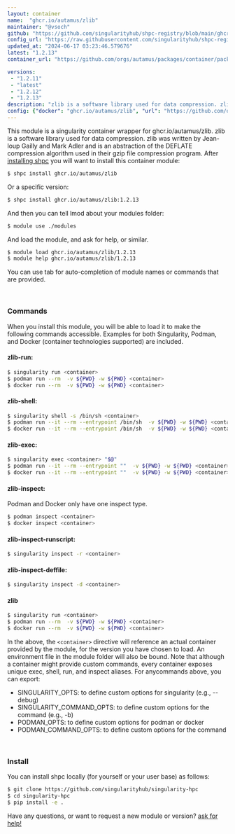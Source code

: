 ```yaml
---
layout: container
name:  "ghcr.io/autamus/zlib"
maintainer: "@vsoch"
github: "https://github.com/singularityhub/shpc-registry/blob/main/ghcr.io/autamus/zlib/container.yaml"
config_url: "https://raw.githubusercontent.com/singularityhub/shpc-registry/main/ghcr.io/autamus/zlib/container.yaml"
updated_at: "2024-06-17 03:23:46.579676"
latest: "1.2.13"
container_url: "https://github.com/orgs/autamus/packages/container/package/zlib"

versions:
 - "1.2.11"
 - "latest"
 - "1.2.12"
 - "1.2.13"
description: "zlib is a software library used for data compression. zlib was written by Jean-loup Gailly and Mark Adler and is an abstraction of the DEFLATE compression algorithm used in their gzip file compression program."
config: {"docker": "ghcr.io/autamus/zlib", "url": "https://github.com/orgs/autamus/packages/container/package/zlib", "maintainer": "@vsoch", "description": "zlib is a software library used for data compression. zlib was written by Jean-loup Gailly and Mark Adler and is an abstraction of the DEFLATE compression algorithm used in their gzip file compression program.", "latest": {"1.2.13": "sha256:930754ecc3e400c363e50454b6350935bea82728b6b0b488c1c00fa3157e5536"}, "tags": {"1.2.11": "sha256:cf12c3a0b8a366a6d83e9a8656adf5f17fd1d4fb92243e86c385f1507a5388d9", "latest": "sha256:930754ecc3e400c363e50454b6350935bea82728b6b0b488c1c00fa3157e5536", "1.2.12": "sha256:7975106687e0721a8b763b33713d3b3b0adbbf1514fe84073d616e1f09ac3974", "1.2.13": "sha256:930754ecc3e400c363e50454b6350935bea82728b6b0b488c1c00fa3157e5536"}}
---
```


This module is a singularity container wrapper for ghcr.io/autamus/zlib.
zlib is a software library used for data compression. zlib was written by Jean-loup Gailly and Mark Adler and is an abstraction of the DEFLATE compression algorithm used in their gzip file compression program.
After [installing shpc](#install) you will want to install this container module:


```bash
$ shpc install ghcr.io/autamus/zlib
```

Or a specific version:

```bash
$ shpc install ghcr.io/autamus/zlib:1.2.13
```

And then you can tell lmod about your modules folder:

```bash
$ module use ./modules
```

And load the module, and ask for help, or similar.

```bash
$ module load ghcr.io/autamus/zlib/1.2.13
$ module help ghcr.io/autamus/zlib/1.2.13
```

You can use tab for auto-completion of module names or commands that are provided.

<br>

### Commands

When you install this module, you will be able to load it to make the following commands accessible.
Examples for both Singularity, Podman, and Docker (container technologies supported) are included.

#### zlib-run:

```bash
$ singularity run <container>
$ podman run --rm  -v ${PWD} -w ${PWD} <container>
$ docker run --rm  -v ${PWD} -w ${PWD} <container>
```

#### zlib-shell:

```bash
$ singularity shell -s /bin/sh <container>
$ podman run --it --rm --entrypoint /bin/sh  -v ${PWD} -w ${PWD} <container>
$ docker run --it --rm --entrypoint /bin/sh  -v ${PWD} -w ${PWD} <container>
```

#### zlib-exec:

```bash
$ singularity exec <container> "$@"
$ podman run --it --rm --entrypoint ""  -v ${PWD} -w ${PWD} <container> "$@"
$ docker run --it --rm --entrypoint ""  -v ${PWD} -w ${PWD} <container> "$@"
```

#### zlib-inspect:

Podman and Docker only have one inspect type.

```bash
$ podman inspect <container>
$ docker inspect <container>
```

#### zlib-inspect-runscript:

```bash
$ singularity inspect -r <container>
```

#### zlib-inspect-deffile:

```bash
$ singularity inspect -d <container>
```



#### zlib

```bash
$ singularity run <container>
$ podman run --rm  -v ${PWD} -w ${PWD} <container>
$ docker run --rm  -v ${PWD} -w ${PWD} <container>
```


In the above, the `<container>` directive will reference an actual container provided
by the module, for the version you have chosen to load. An environment file in the
module folder will also be bound. Note that although a container
might provide custom commands, every container exposes unique exec, shell, run, and
inspect aliases. For anycommands above, you can export:

 - SINGULARITY_OPTS: to define custom options for singularity (e.g., --debug)
 - SINGULARITY_COMMAND_OPTS: to define custom options for the command (e.g., -b)
 - PODMAN_OPTS: to define custom options for podman or docker
 - PODMAN_COMMAND_OPTS: to define custom options for the command

<br>

### Install

You can install shpc locally (for yourself or your user base) as follows:

```bash
$ git clone https://github.com/singularityhub/singularity-hpc
$ cd singularity-hpc
$ pip install -e .
```

Have any questions, or want to request a new module or version? [ask for help!](https://github.com/singularityhub/singularity-hpc/issues)